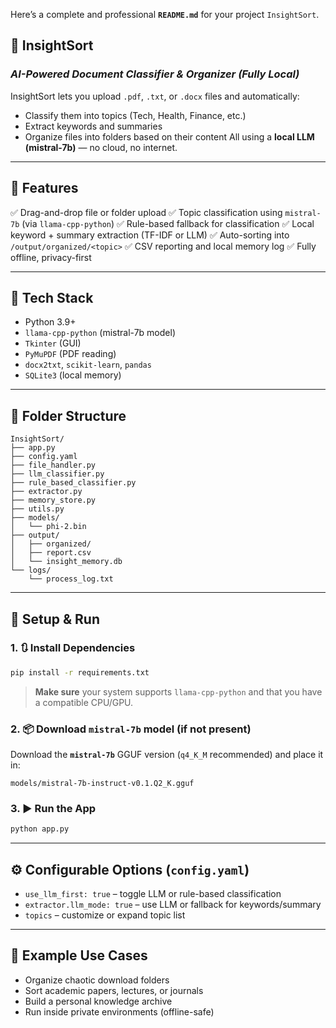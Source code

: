 Here’s a complete and professional **`README.md`** for your project `InsightSort`.

## 🧠 InsightSort

### _AI-Powered Document Classifier & Organizer (Fully Local)_

InsightSort lets you upload `.pdf`, `.txt`, or `.docx` files and automatically:

- Classify them into topics (Tech, Health, Finance, etc.)
- Extract keywords and summaries
- Organize files into folders based on their content
  All using a **local LLM (mistral-7b)** — no cloud, no internet.

---

## 🔧 Features

✅ Drag-and-drop file or folder upload
✅ Topic classification using `mistral-7b` (via `llama-cpp-python`)
✅ Rule-based fallback for classification
✅ Local keyword + summary extraction (TF-IDF or LLM)
✅ Auto-sorting into `/output/organized/<topic>`
✅ CSV reporting and local memory log
✅ Fully offline, privacy-first

---

## 🧱 Tech Stack

- Python 3.9+
- `llama-cpp-python` (mistral-7b model)
- `Tkinter` (GUI)
- `PyMuPDF` (PDF reading)
- `docx2txt`, `scikit-learn`, `pandas`
- `SQLite3` (local memory)

---

## 📁 Folder Structure

```
InsightSort/
├── app.py
├── config.yaml
├── file_handler.py
├── llm_classifier.py
├── rule_based_classifier.py
├── extractor.py
├── memory_store.py
├── utils.py
├── models/
│   └── phi-2.bin
├── output/
│   ├── organized/
│   ├── report.csv
│   └── insight_memory.db
└── logs/
    └── process_log.txt
```

---

## 🚀 Setup & Run

### 1. 🔃 Install Dependencies

```bash
pip install -r requirements.txt
```

> **Make sure** your system supports `llama-cpp-python` and that you have a compatible CPU/GPU.

### 2. 📦 Download `mistral-7b` model (if not present)

Download the **`mistral-7b`** GGUF version (`q4_K_M` recommended) and place it in:

```
models/mistral-7b-instruct-v0.1.Q2_K.gguf
```

### 3. ▶ Run the App

```bash
python app.py
```

---

## ⚙️ Configurable Options (`config.yaml`)

- `use_llm_first: true` – toggle LLM or rule-based classification
- `extractor.llm_mode: true` – use LLM or fallback for keywords/summary
- `topics` – customize or expand topic list

---

## 📌 Example Use Cases

- Organize chaotic download folders
- Sort academic papers, lectures, or journals
- Build a personal knowledge archive
- Run inside private environments (offline-safe)
